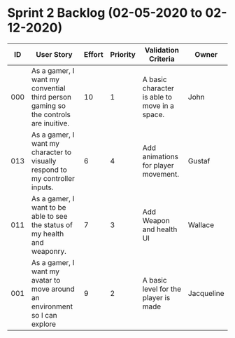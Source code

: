 
# Sprint 2 Backlog (02-05-2020 to 02-12-2020)

| ID | User Story | Effort | Priority | Validation Criteria | Owner |
|----|------------|--------|----------|---------------------|-------|
| 000 | As a gamer, I want my convential third person gaming so the controls are inuitive. | 10 | 1 | A basic character is able to move in a space. | John |
| 013 | As a gamer, I want my character to visually respond to my controller inputs. | 6 | 4 | Add animations for player movement. | Gustaf |
| 011 | As a gamer, I want to be able to see the status of my health and weaponry. | 7 | 3 | Add Weapon and health UI | Wallace |
| 001 | As a gamer, I want my avatar to move around an environment so I can explore | 9 | 2 | A basic level for the player is made | Jacqueline |
